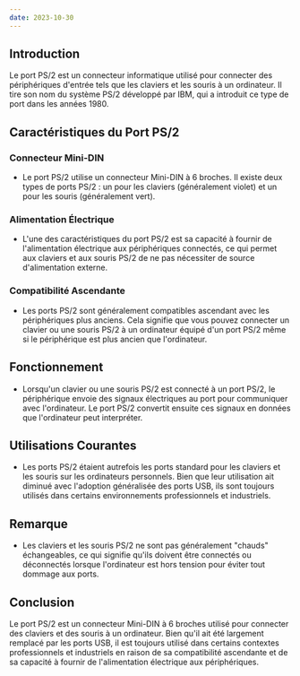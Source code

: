 ```yaml
---
date: 2023-10-30
---
```

## Introduction
Le port PS/2 est un connecteur informatique utilisé pour connecter des périphériques d'entrée tels que les claviers et les souris à un ordinateur. Il tire son nom du système PS/2 développé par IBM, qui a introduit ce type de port dans les années 1980.

## Caractéristiques du Port PS/2

### Connecteur Mini-DIN
- Le port PS/2 utilise un connecteur Mini-DIN à 6 broches. Il existe deux types de ports PS/2 : un pour les claviers (généralement violet) et un pour les souris (généralement vert).

### Alimentation Électrique
- L'une des caractéristiques du port PS/2 est sa capacité à fournir de l'alimentation électrique aux périphériques connectés, ce qui permet aux claviers et aux souris PS/2 de ne pas nécessiter de source d'alimentation externe.

### Compatibilité Ascendante
- Les ports PS/2 sont généralement compatibles ascendant avec les périphériques plus anciens. Cela signifie que vous pouvez connecter un clavier ou une souris PS/2 à un ordinateur équipé d'un port PS/2 même si le périphérique est plus ancien que l'ordinateur.

## Fonctionnement
- Lorsqu'un clavier ou une souris PS/2 est connecté à un port PS/2, le périphérique envoie des signaux électriques au port pour communiquer avec l'ordinateur. Le port PS/2 convertit ensuite ces signaux en données que l'ordinateur peut interpréter.

## Utilisations Courantes
- Les ports PS/2 étaient autrefois les ports standard pour les claviers et les souris sur les ordinateurs personnels. Bien que leur utilisation ait diminué avec l'adoption généralisée des ports USB, ils sont toujours utilisés dans certains environnements professionnels et industriels.

## Remarque
- Les claviers et les souris PS/2 ne sont pas généralement "chauds" échangeables, ce qui signifie qu'ils doivent être connectés ou déconnectés lorsque l'ordinateur est hors tension pour éviter tout dommage aux ports.

## Conclusion
Le port PS/2 est un connecteur Mini-DIN à 6 broches utilisé pour connecter des claviers et des souris à un ordinateur. Bien qu'il ait été largement remplacé par les ports USB, il est toujours utilisé dans certains contextes professionnels et industriels en raison de sa compatibilité ascendante et de sa capacité à fournir de l'alimentation électrique aux périphériques.
